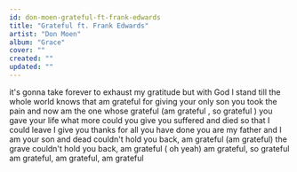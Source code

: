 ```yaml
---
id: don-moen-grateful-ft-frank-edwards
title: "Grateful ft. Frank Edwards"
artist: "Don Moen"
album: "Grace"
cover: ""
created: ""
updated: ""
---
```


it's gonna take forever
to exhaust my gratitude
but with God I stand
till the whole world knows
that am grateful for giving your only son
you took the pain and now am the one
whose grateful (am grateful , so grateful )
you gave your life
what more could you give
you suffered and died
so that I could leave
I give you thanks for all you have done
you are my father and I am your son
and dead couldn't hold you back, am grateful (am grateful)
the grave couldn't hold you back, am grateful ( oh yeah)
am grateful,  so grateful
am grateful, am grateful, am grateful